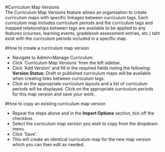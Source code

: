 #Curriculum Map Versions  
The Curriculum Map Versions feature allows an organisation to create curriculum maps with specific linkages between curriculum tags.  Each curriculum map includes curriculum periods and the curriculum tags and mapped relationships between tags are available to be applied to any features (courses, learning events, gradebook assessment entries, etc.) taht exist with the curriculum periods included in a specific map.

#How to create a curriculum map version
* Navigate to Admin>Manage Curriculum.
* Click 'Curriculum Map Versions' from the left sidebar.
* Click 'Add Version' and fill in the required fields noting the following:  
**Version Status:** Draft or published curriculum maps will be available when creating links between curriculum tags.
* Click on the appropriate curriculum layouts and a list of curriculum periods will be displayed.  Click on the appropriate curriculum periods for this map version and save your work.

#How to copy an existing curriculum map version
* Repeat the steps above and in the **Import Options** section, tick off the checkbox.
* Select the curriculum map version you wish to copy from the dropdown menu.
* Click 'Save'.  
* This will create an identical curriculum map for the new map version which you can then edit as needed.
